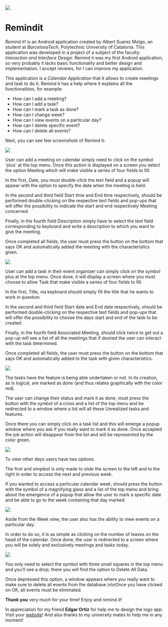 ![](https://github.com/AlbertSuarez/Remindit/blob/master/app/src/main/res/drawable-xhdpi/ic_app_logo.png?raw=true)

# Remindit

*Remind it!* is an Android application created by Albert Suarez Molgo, an student at *BarcelonaTech*, Polytechnic University of Catalonia. This application was developed in a project of a subject of the faculty: *Interaction and Interface Design*. Remind it was my first Android application, so very probably it lacks basic functionality and better design and implementation. I accept reviews, for I can improve my application.

This application is a *Calendar Application* that it allows to create meetings and task to do it. Remind it has a help where it explains all the functionalities, for example:

- How can I add a meeting?
- How can I add a task?
- How can I mark a task as done?
- How can I change week?
- How can I view events on a particular day?
- How can I delete specific event?
- How can I delete all events?

Next, you can see few *screenshots* of Remind it:

![](https://github.com/AlbertSuarez/Remindit/blob/master/images/image1.png?raw=true)

User can add a meeting on calendar simply need to click on the symbol 'plus' at the top menu. Once this action is displayed on a screen you select the option Meeting which will make visible a series of four fields to fill.

In the first, Date, you must double-click the text field and a popup will appear with the option to specify the date when the meeting is held.

In the second and third field Start time and End time respectively, should be performed double-clicking on the respective text fields and pop-ups that will offer the possibility to indicate the start and end respectively Meeting concerned.

Finally, in the fourth field Description simply have to select the text field corresponding to keyboard and write a description to which you want to give the meeting.

Once completed all fields, the user must press the button on the bottom that says OK and automatically added the meeting with the characteristics given.

![](https://github.com/AlbertSuarez/Remindit/blob/master/images/image2.png?raw=true)

User can add a task in their event organizer can simply click on the symbol plus at the top menu. Once done, it will display a screen where you must choose to allow Task that make visible a series of four fields to fill.

In the first, Title, via keyboard should simply fill the title that he wants to work in question.

In the second and third field Start date and End date respectively, should be performed double-clicking on the respective text fields and pop-ups that will offer the possibility to choose the days start and end of the task to be created.

Finally, in the fourth field Associated Meeting, should click twice to get out a pop-up will see a list of all the meetings that if desired the user can interact with the task determined.

Once completed all fields, the user must press the button on the bottom that says OK and automatically added to the task with given characteristics.

![](https://github.com/AlbertSuarez/Remindit/blob/master/images/image3.png?raw=true)

The tasks have the feature is being able undertaken or not. In its creation, as is logical, are marked as done (and thus relates graphically with the color red).

The user can change their status and mark it as done, must press the button with the symbol of a cross and a list of the top menu and be redirected to a window where a list will all these Unrealized tasks and features.

Once there you can simply click on a task list and this will emerge a popup window where you ask if you really want to mark it as done. Once accepted the job action will disappear from the list and will be represented by the color green.

![](https://github.com/AlbertSuarez/Remindit/blob/master/images/image4.png?raw=true)

To view other days users have two options.

The first and simplest is only made to slide the screen to the left and to the right in order to access the next and previous week.

If you wanted to access a particular calendar week, should press the button with the symbol of a magnifying glass and a list of the top menu and bring about the emergence of a popup that allow the user to mark a specific date and be able to go to the week containing that day marked.

![](https://github.com/AlbertSuarez/Remindit/blob/master/images/image5.png?raw=true)

Aside from the Week view, the user also has the ability to view events on a particular day.

In order to do so, it is as simple as clicking on the number of leaves on the head of the calendar. Once done, the user is redirected to a screen where you will be solely and exclusively meetings and tasks today.

![](https://github.com/AlbertSuarez/Remindit/blob/master/images/image6.png?raw=true)

You only need to select the symbol with three small squares in the top menu and you'll see a drop; there you will find the option to Delete All Data.

Once depressed this option, a window appears where you really want to make sure to delete all events from the database.\n\nOnce you have clicked on OK, all events must be eliminated.

**Thank you** very much for your time! Enjoy and *remind it*!

In appreciation for my friend **Edgar Ortiz** for help me to design the logo app. Visit your [website](http://ewolfphotography.wix.com/ewolf)! And also thanks to my university mates to help me in any moment!
